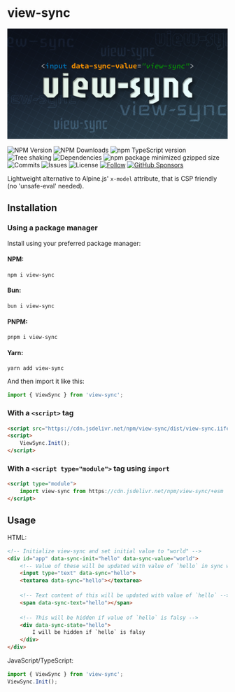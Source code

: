 # view-sync

![View Sync logo](https://raw.githubusercontent.com/matronator/view-sync/main/.github/logo.png)

![NPM Version](https://img.shields.io/npm/v/view-sync)
![NPM Downloads](https://img.shields.io/npm/dw/view-sync)
![npm TypeScript version](https://img.shields.io/npm/dependency-version/view-sync/dev/typescript)
![Tree shaking](https://badgen.net/bundlephobia/tree-shaking/view-sync)
![Dependencies](https://badgen.net/bundlephobia/dependency-count/view-sync)
![npm package minimized gzipped size](https://img.shields.io/bundlejs/size/view-sync)
![Commits](https://badgen.net/github/commits/matronator/view-sync)
![Issues](https://img.shields.io/github/issues/matronator/view-sync.svg)
![License](https://img.shields.io/github/license/matronator/view-sync.svg)
<a href="https://github.com/matronator">![Follow](https://img.shields.io/github/followers/matronator.svg?style=social&label=Follow&maxAge=2592000)</a>
<a href="https://github.com/sponsors/matronator/">![GitHub Sponsors](https://img.shields.io/github/sponsors/matronator)</a>

Lightweight alternative to Alpine.js' `x-model` attribute, that is CSP friendly (no 'unsafe-eval' needed).

## Installation

### Using a package manager

Install using your preferred package manager:

#### NPM:

```
npm i view-sync
```

#### Bun:

```
bun i view-sync
```

#### PNPM:

```
pnpm i view-sync
```

#### Yarn:

```
yarn add view-sync
```

And then import it like this:

```js
import { ViewSync } from 'view-sync';
```

### With a `<script>` tag

```html
<script src="https://cdn.jsdelivr.net/npm/view-sync/dist/view-sync.iife.min.js"></script>
<script>
    ViewSync.Init();
</script>
```

### With a `<script type="module">` tag using `import`

```html
<script type="module">
    import view-sync from https://cdn.jsdelivr.net/npm/view-sync/+esm
</script>
```

## Usage

HTML:

```html
<!-- Initialize view-sync and set initial value to "world" -->
<div id="app" data-sync-init="hello" data-sync-value="world">
    <!-- Value of these will be updated with value of `hello` in sync with each other -->
    <input type="text" data-sync="hello">
    <textarea data-sync="hello"></textarea>

    <!-- Text content of this will be updated with value of `hello` -->
    <span data-sync-text="hello"></span>

    <!-- This will be hidden if value of `hello` is falsy -->
    <div data-sync-state="hello">
        I will be hidden if `hello` is falsy
    </div>
</div>
```

JavaScript/TypeScript:

```ts
import { ViewSync } from 'view-sync';
ViewSync.Init();
```
